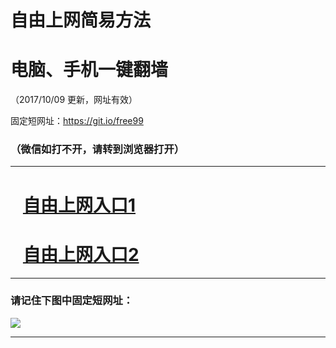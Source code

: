 ﻿# 自由上网简易方法

# 电脑、手机一键翻墙

（2017/10/09 更新，网址有效）

固定短网址：https://git.io/free99

### （微信如打不开，请转到浏览器打开）


***





# &nbsp;&nbsp; <a href="http://ft717630961.fwq-tz-1001.info/fwqtz01.html?t=100900118428 " target="_blank">自由上网入口1</a>
# &nbsp;&nbsp; <a href="http://ft3166226842.fwq-tz-1002.info/fwqtz02.html?t=100900129760 " target="_blank">自由上网入口2</a>
***

### 请记住下图中固定短网址：

<img src="https://s3-us-west-2.amazonaws.com/fwq-1001/yjfq-20170905okok.png" /> 


***

